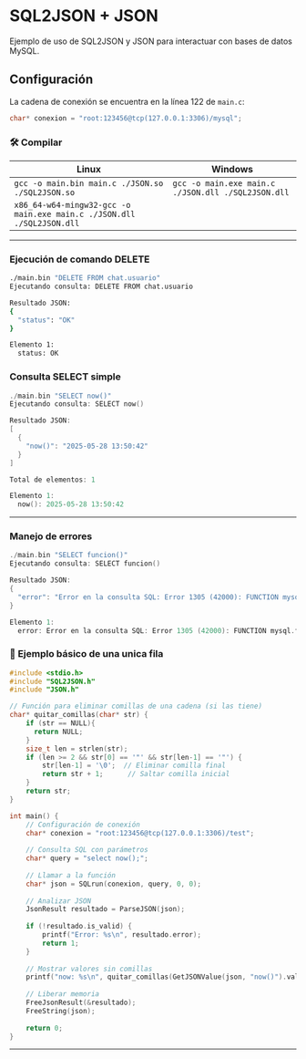 # SQL2JSON + JSON

Ejemplo de uso de SQL2JSON y JSON para interactuar con bases de datos MySQL.

## Configuración

La cadena de conexión se encuentra en la línea 122 de `main.c`:
```c
char* conexion = "root:123456@tcp(127.0.0.1:3306)/mysql";
```


### 🛠️ Compilar

| Linux | Windows |
| --- | --- |
| `gcc -o main.bin main.c ./JSON.so ./SQL2JSON.so` | `gcc -o main.exe main.c ./JSON.dll ./SQL2JSON.dll` |
| `x86_64-w64-mingw32-gcc -o main.exe main.c ./JSON.dll ./SQL2JSON.dll` |  |

---

### Ejecución de comando DELETE

```bash
./main.bin "DELETE FROM chat.usuario"
Ejecutando consulta: DELETE FROM chat.usuario

Resultado JSON:
{
  "status": "OK"
}

Elemento 1:
  status: OK
```



### Consulta SELECT simple

```C
./main.bin "SELECT now()"
Ejecutando consulta: SELECT now()

Resultado JSON:
[
  {
    "now()": "2025-05-28 13:50:42"
  }
]

Total de elementos: 1

Elemento 1:
  now(): 2025-05-28 13:50:42

```

---

### Manejo de errores

```C
./main.bin "SELECT funcion()"
Ejecutando consulta: SELECT funcion()

Resultado JSON:
{
  "error": "Error en la consulta SQL: Error 1305 (42000): FUNCTION mysql.funcion does not exist"
}

Elemento 1:
  error: Error en la consulta SQL: Error 1305 (42000): FUNCTION mysql.funcion does not exist
```




### 🧪 Ejemplo básico de una unica fila

```C
#include <stdio.h>
#include "SQL2JSON.h"
#include "JSON.h"

// Función para eliminar comillas de una cadena (si las tiene)
char* quitar_comillas(char* str) {
    if (str == NULL){
      return NULL;  
    } 
    size_t len = strlen(str);
    if (len >= 2 && str[0] == '"' && str[len-1] == '"') {
        str[len-1] = '\0';  // Eliminar comilla final
        return str + 1;      // Saltar comilla inicial
    }
    return str;
}

int main() {
    // Configuración de conexión
    char* conexion = "root:123456@tcp(127.0.0.1:3306)/test";
    
    // Consulta SQL con parámetros
    char* query = "select now();";
        
    // Llamar a la función
    char* json = SQLrun(conexion, query, 0, 0);
    
    // Analizar JSON
    JsonResult resultado = ParseJSON(json);
    
    if (!resultado.is_valid) {
        printf("Error: %s\n", resultado.error);
        return 1;
    }
    
    // Mostrar valores sin comillas
    printf("now: %s\n", quitar_comillas(GetJSONValue(json, "now()").value));
        
    // Liberar memoria
    FreeJsonResult(&resultado);
    FreeString(json);
    
    return 0;
}
```

---
